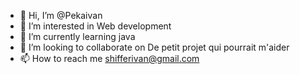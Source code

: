 - 👋 Hi, I’m @Pekaivan
- 👀 I’m interested in Web development
- 🌱 I’m currently learning java
- 💞️ I’m looking to collaborate on De petit projet qui pourrait m'aider
- 📫 How to reach me shifferivan@gmail.com

<!---
Pekaivan/Pekaivan is a ✨ special ✨ repository because its `README.md` (this file) appears on your GitHub profile.
You can click the Preview link to take a look at your changes.
--->
